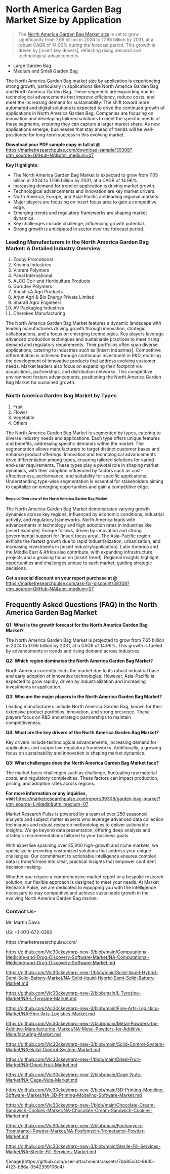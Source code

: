 <h1>North America Garden Bag Market&nbsp;Size by Application</h1><blockquote><p>The <a href="https://marketresearchpulse.com/download-sample/39308?utm_source=GitHub-NA&amp;utm_medium=07">North America Garden Bag Market size</a> is set to grow significantly from 7.65 billion in 2024 to 17.66 billion by 2031, at a robust CAGR of 14.96% during the forecast period. This growth is driven by [insert key drivers], reflecting rising demand and technological advancements.</p></blockquote><ul><li>Large Garden Bag<li> Medium and Small Garden Bag</li></ul><p>The North America Garden Bag market size by application is experiencing strong growth, particularly in applications like North America Garden Bag and North America Garden Bag. These segments are expanding due to technological advancements that improve efficiency, reduce costs, and meet the increasing demand for sustainability. The shift toward more automated and digital solutions is expected to drive the continued growth of applications in North America Garden Bag. Companies are focusing on innovation and developing tailored solutions to meet the specific needs of these segments, ensuring they can capture a larger market share. As new applications emerge, businesses that stay ahead of trends will be well-positioned for long-term success in this evolving market.</p><p><strong>Download your PDF sample copy in full at @ </strong><a href="https://marketresearchpulse.com/download-sample/39308?utm_source=GitHub-NA&amp;utm_medium=07">https://marketresearchpulse.com/download-sample/39308?utm_source=GitHub-NA&amp;utm_medium=07</a></p><p><strong>Key Highlights: </strong></p><ul><li>The North America Garden Bag Market is expected to grow from 7.65 billion in 2024 to 17.66 billion by 2031, at a CAGR of 14.96%.</li><li>Increasing demand for trend or application is driving market growth.</li><li>Technological advancements and innovation are key market drivers.</li><li>North America, Europe, and Asia-Pacific are leading regional markets.</li><li>Major players are focusing on insert focus area to gain a competitive edge.</li><li>Emerging trends and regulatory frameworks are shaping market dynamics.</li><li>Key challenges include challenge, influencing growth potential.</li><li>Strong growth is anticipated in sector over the forecast period.</li></ul><h3>Leading Manufacturers in the North America Garden Bag Market: A Detailed Industry Overview</h3><ol><li>Zooby Promotional</li><li>Krishna Industries</li><li>Vibrant Polymers</li><li>Pahal International</li><li>ALCO Coir and Horticulture Products</li><li>Gurudev Polymers</li><li>AnushikA Agri Products</li><li>Arjun Agri & Bio Energy Private Limited</li><li>Sharad Agro Engineers</li><li>AV Packaging Industries</li><li>Cherokee Manufacturing</li></ol><div class="flex max-w-full flex-col flex-grow"><div class="min-h-8 text-message flex w-full flex-col items-end gap-2 whitespace-normal break-words [.text-message+&amp;]:mt-5" dir="auto" data-message-author-role="assistant" data-message-id="fd8432e4-4910-450d-b182-61b7bfb0a01f" data-message-model-slug="gpt-4o"><div class="flex w-full flex-col gap-1 empty:hidden first:pt-[3px]"><div class="markdown prose w-full break-words dark:prose-invert light"><p>The North America Garden Bag Market features a dynamic landscape with leading manufacturers driving growth through innovation, strategic collaborations, and a focus on emerging technologies. Key players leverage advanced production techniques and sustainable practices to meet rising demand and regulatory requirements. Their portfolios often span diverse applications, catering to industries such as [insert industries]. Competitive differentiation is achieved through continuous investment in R&amp;D, enabling the development of innovative products that address evolving customer needs. Market leaders also focus on expanding their footprint via acquisitions, partnerships, and distribution networks. This competitive environment fosters advancements, positioning the North America Garden Bag Market for sustained growth.</p></div></div></div></div><h3>North America Garden Bag Market by Types</h3><ol><li>Fruit<li> Flower<li> Vegetable<li> Others</li></ol><div class="flex max-w-full flex-col flex-grow"><div class="min-h-8 text-message flex w-full flex-col items-end gap-2 whitespace-normal break-words [.text-message+&amp;]:mt-5" dir="auto" data-message-author-role="assistant" data-message-id="084470be-0bb7-4664-bddf-5156b4f41249" data-message-model-slug="gpt-4o-mini"><div class="flex w-full flex-col gap-1 empty:hidden first:pt-[3px]"><div class="markdown prose w-full break-words dark:prose-invert light"><p>The North America Garden Bag Market is segmented by types, catering to diverse industry needs and applications. Each type offers unique features and benefits, addressing specific demands within the market. The segmentation allows manufacturers to target distinct customer bases and enhance product offerings. Innovation and technological advancements drive differentiation among types, ensuring tailored solutions for varied end-user requirements. These types play a pivotal role in shaping market dynamics, with their adoption influenced by factors such as cost-effectiveness, performance, and suitability for specific applications. Understanding type-wise segmentation is essential for stakeholders aiming to capitalize on emerging opportunities and gain a competitive edge.</p></div></div></div></div><h3><span style="font-size: 11px;">Regional Overview of the North America Garden Bag Market</span></h3><div class="flex max-w-full flex-col flex-grow"><div class="min-h-8 text-message flex w-full flex-col items-end gap-2 whitespace-normal break-words [.text-message+&amp;]:mt-5" dir="auto" data-message-author-role="assistant" data-message-id="e9038762-ce64-4e30-91c9-9bd413514231" data-message-model-slug="gpt-4o-mini"><div class="flex w-full flex-col gap-1 empty:hidden first:pt-[3px]"><div class="markdown prose w-full break-words dark:prose-invert light"><p>The North America Garden Bag Market demonstrates varying growth dynamics across key regions, influenced by economic conditions, industrial activity, and regulatory frameworks. North America leads with advancements in technology and high adoption rates in industries like [insert example]. Europe follows, driven by innovation and strong governmental support for [insert focus area]. The Asia-Pacific region exhibits the fastest growth due to rapid industrialization, urbanization, and increasing investments in [insert industry/application]. Latin America and the Middle East &amp; Africa also contribute, with expanding infrastructure projects and a growing focus on [insert trend]. Regional insights highlight opportunities and challenges unique to each market, guiding strategic decisions.</p></div></div></div></div><p><strong>Get a special discount on your report purchase at @ </strong><a href="https://marketresearchpulse.com/ask-for-discount/39308?utm_source=GitHub-NA&amp;utm_medium=07">https://marketresearchpulse.com/ask-for-discount/39308?utm_source=GitHub-NA&amp;utm_medium=07</a></p><h2>Frequently Asked Questions (FAQ) in the North America Garden Bag Market</h2><p><strong>Q1: What is the growth forecast for the North America Garden Bag Market?</strong></p><p>The North America Garden Bag Market is projected to grow from 7.65 billion in 2024 to 17.66 billion by 2031, at a CAGR of 14.96%. This growth is fueled by advancements in trends and rising demand across industries.</p><p><strong>Q2: Which region dominates the North America Garden Bag Market?</strong></p><p>North America currently leads the market due to its robust industrial base and early adoption of innovative technologies. However, Asia-Pacific is expected to grow rapidly, driven by industrialization and increasing investments in application.</p><p><strong>Q3: Who are the major players in the North America Garden Bag Market?</strong></p><p>Leading manufacturers include North America Garden Bag, known for their extensive product portfolios, innovation, and strong presence. These players focus on R&amp;D and strategic partnerships to maintain competitiveness.</p><p><strong>Q4: What are the key drivers of the North America Garden Bag Market?</strong></p><p>Key drivers include technological advancements, increasing demand for application, and supportive regulatory frameworks. Additionally, a growing focus on sustainability and innovation is shaping market dynamics.</p><p><strong>Q5: What challenges does the North America Garden Bag Market face?</strong></p><p>The market faces challenges such as challenge, fluctuating raw material costs, and regulatory complexities. These factors can impact production, pricing, and adoption rates across regions.</p><p><strong>For more information or any inquiries, visit&nbsp;</strong><a href="https://marketresearchpulse.com/report/39308/garden-bag-market?utm_source=Linkedin&utm_medium=07">https://marketresearchpulse.com/report/39308/garden-bag-market?utm_source=Linkedin&utm_medium=07</a></p><p>Market Research Pulse is powered by a team of over 250 seasoned analysts and subject matter experts who leverage advanced data collection techniques and robust research methodologies to deliver actionable insights. We go beyond data presentation, offering deep analysis and strategic recommendations tailored to your business goals.</p><p>With expertise spanning over 25,000 high-growth and niche markets, we specialize in providing customized solutions that address your unique challenges. Our commitment to actionable intelligence ensures complex data is transformed into clear, practical insights that empower confident decision-making.</p><p>Whether you require a comprehensive market report or a bespoke research solution, our flexible approach is designed to meet your needs. At Market Research Pulse, we are dedicated to equipping you with the intelligence necessary to stay competitive and achieve sustainable growth in the evolving North America Garden Bag market.</p><h3><strong>Contact Us-</strong></h3><p>Mr. Martin Davis</p><p>US: +1-970-672-0390</p><p>https://marketresearchpulse.com/</p><p><a href="https://github.com/Vic30ckey/mrp-new-3/blob/main/Computational-Medicine-and-Drug-Discovery-Software-Market/NA-Computational-Medicine-and-Drug-Discovery-Software-Market.md">https://github.com/Vic30ckey/mrp-new-3/blob/main/Computational-Medicine-and-Drug-Discovery-Software-Market/NA-Computational-Medicine-and-Drug-Discovery-Software-Market.md</a></p><p><a href="https://github.com/Vic30ckey/mrp-new-1/blob/main/Solid-liquid-Hybrid-Semi-Solid-Battery-Market/NA-Solid-liquid-Hybrid-Semi-Solid-Battery-Market.md">https://github.com/Vic30ckey/mrp-new-1/blob/main/Solid-liquid-Hybrid-Semi-Solid-Battery-Market/NA-Solid-liquid-Hybrid-Semi-Solid-Battery-Market.md</a></p><p><a href="https://github.com/Vic30ckey/mrp-new-2/blob/main/L-Tyrosine-Market/NA-L-Tyrosine-Market.md">https://github.com/Vic30ckey/mrp-new-2/blob/main/L-Tyrosine-Market/NA-L-Tyrosine-Market.md</a></p><p><a href="https://github.com/Vic30ckey/mrp-new-3/blob/main/Fine-Arts-Logistics-Market/NA-Fine-Arts-Logistics-Market.md">https://github.com/Vic30ckey/mrp-new-3/blob/main/Fine-Arts-Logistics-Market/NA-Fine-Arts-Logistics-Market.md</a></p><p><a href="https://github.com/Vic30ckey/mrp-new-2/blob/main/Metal-Powders-for-Additive-Manufacturing-Market/NA-Metal-Powders-for-Additive-Manufacturing-Market.md">https://github.com/Vic30ckey/mrp-new-2/blob/main/Metal-Powders-for-Additive-Manufacturing-Market/NA-Metal-Powders-for-Additive-Manufacturing-Market.md</a></p><p><a href="https://github.com/Vic30ckey/mrp-new-3/blob/main/Solid-Control-System-Market/NA-Solid-Control-System-Market.md">https://github.com/Vic30ckey/mrp-new-3/blob/main/Solid-Control-System-Market/NA-Solid-Control-System-Market.md</a></p><p><a href="https://github.com/Vic30ckey/mrp-new-1/blob/main/Dried-Fruit-Market/NA-Dried-Fruit-Market.md">https://github.com/Vic30ckey/mrp-new-1/blob/main/Dried-Fruit-Market/NA-Dried-Fruit-Market.md</a></p><p><a href="https://github.com/Vic30ckey/mrp-new-2/blob/main/Cage-Nuts-Market/NA-Cage-Nuts-Market.md">https://github.com/Vic30ckey/mrp-new-2/blob/main/Cage-Nuts-Market/NA-Cage-Nuts-Market.md</a></p><p><a href="https://github.com/Vic30ckey/mrp-new-3/blob/main/3D-Printing-Modeling-Software-Market/NA-3D-Printing-Modeling-Software-Market.md">https://github.com/Vic30ckey/mrp-new-3/blob/main/3D-Printing-Modeling-Software-Market/NA-3D-Printing-Modeling-Software-Market.md</a></p><p><a href="https://github.com/Vic30ckey/mrp-new-1/blob/main/Chocolate-Cream-Sandwich-Cookies-Market/NA-Chocolate-Cream-Sandwich-Cookies-Market.md">https://github.com/Vic30ckey/mrp-new-1/blob/main/Chocolate-Cream-Sandwich-Cookies-Market/NA-Chocolate-Cream-Sandwich-Cookies-Market.md</a></p><p><a href="https://github.com/Vic30ckey/mrp-new-2/blob/main/Fosfomycin-Trometamol-Powder-Market/NA-Fosfomycin-Trometamol-Powder-Market.md">https://github.com/Vic30ckey/mrp-new-2/blob/main/Fosfomycin-Trometamol-Powder-Market/NA-Fosfomycin-Trometamol-Powder-Market.md</a></p><p><a href="https://github.com/Vic30ckey/mrp-new-3/blob/main/Sterile-Fill-Services-Market/NA-Sterile-Fill-Services-Market.md">https://github.com/Vic30ckey/mrp-new-3/blob/main/Sterile-Fill-Services-Market/NA-Sterile-Fill-Services-Market.md</a></p>
![image](https://github.com/user-attachments/assets/7bb85c04-9935-4f23-b86a-0542399106c4)
